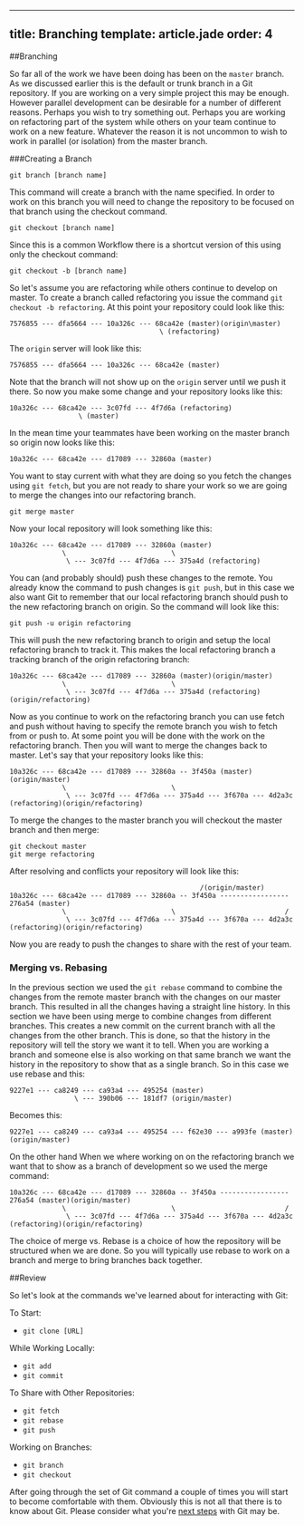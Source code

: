 ---
title: Branching
template: article.jade
order: 4
----

##Branching

So far all of the work we have been doing has been on the `master` branch.  As we discussed earlier this is the default or trunk branch in a Git repository.  If you are working on a very simple project this may be enough.  However parallel development can be desirable for a number of different reasons.  Perhaps you wish to try something out.  Perhaps you are working on refactoring part of the system while others on your team continue to work on a new feature.  Whatever the reason it is not uncommon to wish to work in parallel (or isolation) from the master branch.

###Creating a Branch

    git branch [branch name]

  This command will create a branch with the name specified.  In order to work on this branch you will need to change the repository to be focused on that branch using the checkout command.

    git checkout [branch name]
 
Since this is a common Workflow there is a shortcut version of this using only the checkout command: 

    git checkout -b [branch name]

So let's assume you are refactoring while others continue to develop on master.  To create a branch called refactoring you issue the command `git checkout -b refactoring`.  At this point your repository could look like this: 
        
    7576855 --- dfa5664 --- 10a326c --- 68ca42e (master)(origin\master)
                                         \ (refactoring)
        
The `origin` server will look like this:

    7576855 --- dfa5664 --- 10a326c --- 68ca42e (master)
      
Note that the branch will not show up on the `origin` server until we push it there.  So now you make some change and your repository looks like this: 

    10a326c --- 68ca42e --- 3c07fd --- 4f7d6a (refactoring)
                     \ (master)

In the mean time your teammates have been working on the master branch so origin now looks like this:
        
    10a326c --- 68ca42e --- d17089 --- 32860a (master)
           
You want to stay current with what they are doing so you fetch the changes using `git fetch`, but you are not ready to share your work so we are going to merge the changes into our refactoring branch.

    git merge master 

Now your local repository will look something like this:

    10a326c --- 68ca42e --- d17089 --- 32860a (master)
                 \                          \
                  \ --- 3c07fd --- 4f7d6a --- 375a4d (refactoring)

You can (and probably should) push these changes to the remote.  You already know the command to push changes is `git push`, but in this case we also want Git to remember that our local refactoring branch should push to the new refactoring branch on origin.  So the command will look like this:

    git push -u origin refactoring

This will push the new refactoring branch to origin and setup the local refactoring branch to track it.  This makes the local refactoring branch a tracking branch of the origin refactoring branch:

    10a326c --- 68ca42e --- d17089 --- 32860a (master)(origin/master)
                 \                          \
                  \ --- 3c07fd --- 4f7d6a --- 375a4d (refactoring)(origin/refactoring)

Now as you continue to work on the refactoring branch you can use fetch and push without having to specify the remote branch you wish to fetch from or push to.  At some point you will be done with the work on the refactoring branch.  Then you will want to merge the changes back to master.  Let's say that your repository looks like this:

    10a326c --- 68ca42e --- d17089 --- 32860a -- 3f450a (master)(origin/master)
                 \                          \
                  \ --- 3c07fd --- 4f7d6a --- 375a4d --- 3f670a --- 4d2a3c (refactoring)(origin/refactoring)

To merge the changes to the master branch you will checkout the master branch and then merge:

    git checkout master
    git merge refactoring

After resolving and conflicts your repository will look like this:

                                                   /(origin/master)
    10a326c --- 68ca42e --- d17089 --- 32860a -- 3f450a ----------------- 276a54 (master)
                 \                          \                           /
                  \ --- 3c07fd --- 4f7d6a --- 375a4d --- 3f670a --- 4d2a3c (refactoring)(origin/refactoring)

  Now you are ready to push the changes to share with the rest of your team.

### Merging vs. Rebasing

In the previous section we used the `git rebase` command to combine the changes from the remote master branch with the changes on our master branch.  This resulted in all the changes having a straight line history.  In this section we have been using merge to combine changes from different branches.  This creates a new commit on the current branch with all the changes from the other branch.  This is done, so that the history in the repository will tell the story we want it to tell.  When you are working a branch and someone else is also working on that same branch we want the history in the repository to show that as a single branch.  So in this case we use rebase and this:

    9227e1 --- ca8249 --- ca93a4 --- 495254 (master)
                    \ --- 390b06 --- 181df7 (origin/master)

Becomes this:

    9227e1 --- ca8249 --- ca93a4 --- 495254 --- f62e30 --- a993fe (master)(origin/master)

On the other hand When we where working on on the refactoring branch we want that to show as a branch of development so we used the merge command:

    10a326c --- 68ca42e --- d17089 --- 32860a -- 3f450a ----------------- 276a54 (master)(origin/master)
                 \                          \                           /
                  \ --- 3c07fd --- 4f7d6a --- 375a4d --- 3f670a --- 4d2a3c (refactoring)(origin/refactoring)

The choice of merge vs. Rebase is a choice of how the repository will be structured when we are done.  So you will typically use rebase to work on a branch and merge to bring branches back together.

##Review

So let's look at the commands we've learned about for interacting with Git:

To Start:
- `git clone [URL]`

While Working Locally:
- `git add`
- `git commit`

To Share with Other Repositories:
- `git fetch`
- `git rebase`
- `git push`

Working on Branches:
- `git branch`
- `git checkout`

After going through the set of Git command a couple of times you will start to become comfortable with them.  Obviously this is not all that there is to know about Git.  Please consider what you're [next steps](/pages/next-steps.html) with Git may be.


